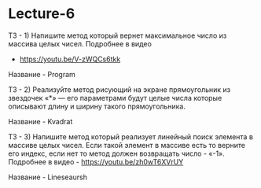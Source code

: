 # Lecture-6

ТЗ - 1) Напишите метод который вернет максимальное число из массива целых чисел. Подробнее в видео 
- https://youtu.be/V-zWQCs6tkk

Название - Program

ТЗ - 2) Реализуйте метод рисующий на экране прямоугольник из звездочек «*» — его параметрами будут 
целые числа которые описывают длину и ширину такого прямоугольника.

Название - Kvadrat

ТЗ - 3) Напишите метод который реализует линейный поиск элемента в массиве целых чисел. Если такой 
элемент в массиве есть то верните его индекс, если нет то метод должен возвращать число - «-1». 
Подробнее в видео - https://youtu.be/zh0wT6XVrUY

Название - Lineseaursh
